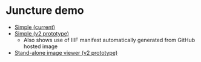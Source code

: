 # Juncture demo

- [Simple (current)](../amalfi)
- [Simple (v2 prototype)](/amalfi-v2)
  - Also shows use of IIIF manifest automatically generated from GitHub hosted image
- [Stand-alone image viewer (v2 prototype)](https://rdsnyder.github.io/demo)
